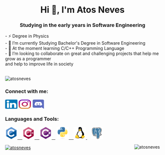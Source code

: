 

<br>
<h1 align="center">Hi 👋, I'm Atos Neves</h1>
<h3 align="center">Studying in the early years in Software Engineering</h3>
- ⚡ Degree in Physics <br>
- 🔭 I’m currently Studying Bachelor's Degree in Software Engineering<br>
- 🌱 At the moment learning C/C++ Programming Language<br>
- 👯 I’m looking to collaborate on great and challenging projects that help me grow as a programmer<br>
and help to improve life in society<br><br>
<p align="left"> <img src="https://komarev.com/ghpvc/?username=atosneves&label=Profile%20views&color=0e75b6&style=flat" alt="atosneves" /> </p>

<h3 align="left">Connect with me:</h3>
<p align="left">
<a href="https://www.linkedin.com/in/atos-neves/" target=""><img align="center" src="linkedin.svg" alt="atosneves" height="30" width="40" /></a>
<a href="https://instagram.com/mratosneves" target="blank"><img align="center" src="instagram.svg" alt="mratosneves" height="30" width="40" /></a>
<a href="https://discord.gg/AtosNeves#5322" target="blank"><img align="center" src="discord.svg" alt="AtosNeves#5322" height="30" width="40" /></a>
</p>

<h3 align="left">Languages and Tools:</h3>
<p align="left"> <a href="https://www.cprogramming.com/" target="_blank"><img src="https://raw.githubusercontent.com/devicons/devicon/master/icons/c/c-original.svg" alt="c" width="40" height="40"/> &nbsp;&nbsp; </a> <a href="https://www.w3schools.com/cpp/" target="_blank"> <img src="https://raw.githubusercontent.com/devicons/devicon/master/icons/cplusplus/cplusplus-original.svg" alt="cplusplus" width="40" height="40"/> &nbsp;&nbsp; </a> <a href="https://www.w3schools.com/cs/" target="_blank"> <img src="https://raw.githubusercontent.com/devicons/devicon/master/icons/csharp/csharp-original.svg" alt="csharp" width="40" height="40"/>  &nbsp;&nbsp;</a> <a href="https://www.linux.org/" target="_blank"> </a> <a href="https://www.python.org" target="_blank"> <img src="https://raw.githubusercontent.com/devicons/devicon/master/icons/python/python-original.svg" alt="python" width="40" height="40"/> &nbsp;&nbsp; </a>  <a href="https://www.linux.org/" target="_blank"> <img src="https://raw.githubusercontent.com/devicons/devicon/master/icons/linux/linux-original.svg" alt="linux" width="40" height="40"/> </a> &nbsp;&nbsp; <a href="https://www.postgresql.org" target="_blank"> <img src="postgresql.svg" alt="postgresql" width="40" height="40"/> </p>



<img align="center" src="https://github-readme-stats.vercel.app/api?username=atosneves&show_icons=true&locale=en" alt="atosneves"/><img align="right" src="https://github-readme-stats.vercel.app/api/top-langs?username=atosneves&show_icons=true&locale=en&layout=compact" alt="atosneves"/>

